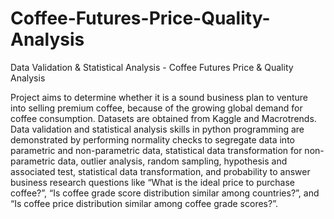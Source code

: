 # Coffee-Futures-Price-Quality-Analysis
Data Validation &amp; Statistical Analysis - Coffee Futures Price &amp; Quality Analysis

Project aims to determine whether it is a sound business plan to venture into selling premium coffee, because of the growing global demand for coffee consumption. Datasets are obtained from Kaggle and Macrotrends. Data validation and statistical analysis skills in python programming are demonstrated by performing normality checks to segregate data into parametric and non-parametric data, statistical data transformation for non-parametric data, outlier analysis, random sampling, hypothesis and associated test, statistical data transformation, and probability to answer business research questions like “What is the ideal price to purchase coffee?”, “Is coffee grade score distribution similar among countries?”, and “Is coffee price distribution similar among coffee grade scores?”.
